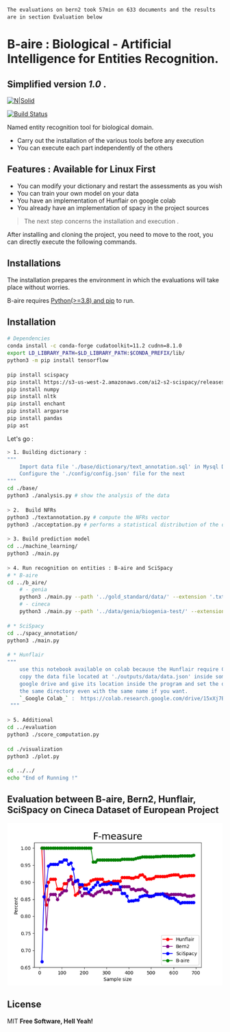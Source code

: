 `The evaluations on bern2 took 57min on 633 documents and the results are in section Evaluation below`

# B-aire : Biological - Artificial Intelligence for Entities Recognition.
## Simplified version _1.0_ .

[![N|Solid](https://cldup.com/dTxpPi9lDf.thumb.png)](https://nodesource.com/products/nsolid)

[![Build Status](https://travis-ci.org/joemccann/dillinger.svg?branch=master)](https://travis-ci.org/joemccann/dillinger)

Named entity recognition tool for biological domain.
- Carry out the installation of the various tools before any execution
- You can execute each part independently of the others


## Features : Available for Linux First

- You can modify your dictionary and restart the assessments as you wish
- You can train your own model on your data
- You have an implementation of Hunflair on google colab
- You already have an implementation of spacy in the project sources

> The next step concerns the installation and execution .

After installing and cloning the project, you need to move to the root, you can directly execute the following commands.

## Installations 
The installation prepares the environment in which the evaluations will take place without worries.

B-aire requires [Python(>=3.8) and pip](https://pip.pypa.io/en/stable/installation/#get-pip-py) to run.

## Installation

```sh
# Dependencies
conda install -c conda-forge cudatoolkit=11.2 cudnn=8.1.0
export LD_LIBRARY_PATH=$LD_LIBRARY_PATH:$CONDA_PREFIX/lib/
python3 -m pip install tensorflow

pip install scispacy
pip install https://s3-us-west-2.amazonaws.com/ai2-s2-scispacy/releases/v0.5.1/en_ner_bionlp13cg_md-0.5.1.tar.gz
pip install numpy
pip install nltk
pip install enchant
pip install argparse
pip install pandas
pip ast
```

Let's go : 

```sh
> 1. Building dictionary :
""" 
    Import data file './base/dictionary/text_annotation.sql' in Mysql DBMS
    Configure the './config/config.json' file for the next
"""
cd ./base/
python3 ./analysis.py # show the analysis of the data

> 2.  Build NFRs
python3 ./textannotation.py # compute the NFRs vector
python3 ./acceptation.py # performs a statistical distribution of the dictionary data by their lengths

> 3. Build prediction model
cd ../machine_learning/
python3 ./main.py

> 4. Run recognition on entities : B-aire and SciSpacy
# * B-aire
cd ../b_aire/
    # - genia
    python3 ./main.py --path '../gold_standard/data/' --extension '.txt' --source 'genia' --outputf '../outputs/data/data.json' 
    # - cineca 
    python3 ./main.py --path '../data/genia/biogenia-test/' --extension '.txt' --source 'cineca' --outputf '../outputs/data/data.json' 

# * SciSpacy
cd ../spacy_annotation/
python3 ./main.py

# * Hunflair
""" 
    use this notebook available on colab because the Hunflair require CUDA environment :
    copy the data file located at './outputs/data/data.json' inside some folder in your 
    google drive and give its location inside the program and set the output to point inside 
    the same directory even with the same name if you want.
    `_Google Colab_` :  https://colab.research.google.com/drive/15xXj7BWPW5MwoYo9nQVNN-tZ3Du27RIG?usp=sharing
 """

> 5. Additional
cd ../evaluation
python3 ./score_computation.py

cd ./visualization
python3 ./plot.py

cd ../../
echo "End of Running !"
```
## Evaluation between B-aire, Bern2, Hunflair, SciSpacy on Cineca Dataset of European Project

![Comparison between 4 tools on cineca](https://github.com/BillGates98/b-aire/blob/main/evaluation/visualization/global_fmeasure_comparing_cineca.png)

## License

MIT
**Free Software, Hell Yeah!**

